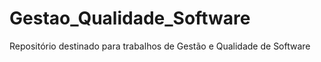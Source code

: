 # Gestao_Qualidade_Software
 Repositório destinado para trabalhos de Gestão e Qualidade de Software
